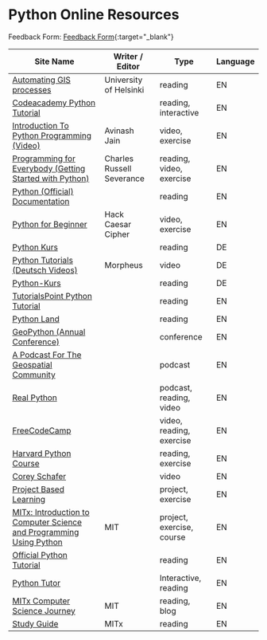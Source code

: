 # Python Online Resources

Feedback Form: [Feedback Form](https://forms.gle/frtqUK32Lv68Uiwr6){:target="_blank"}

 **Site Name** | **Writer / Editor** | **Type** | **Language** 
---|---|---|---
 [Automating GIS processes][1] | University of Helsinki | reading | EN 
 [Codeacademy Python Tutorial][2] |  | reading, interactive | EN 
 [Introduction To Python Programming (Video)][3] | Avinash Jain | video, exercise | EN 
 [Programming for Everybody (Getting Started with Python)][4] | Charles Russell Severance | reading, video, exercise | EN 
 [Python (Official) Documentation][5] |  | reading | EN 
 [Python for Beginner][6] | Hack Caesar Cipher | video, exercise | EN 
 [Python Kurs][7] |  | reading | DE 
 [Python Tutorials (Deutsch Videos)][8] | Morpheus | video | DE 
 [Python-Kurs][9] |  | reading | DE 
 [TutorialsPoint Python Tutorial][10] |  | reading | EN 
 [Python Land][11] |  | reading | EN 
 [GeoPython (Annual Conference)][12] |   | conference | EN 
 [A Podcast For The Geospatial Community][14] |  | podcast | EN 
 [Real Python][15] |  | podcast, reading, video | EN 
 [FreeCodeCamp][16] |  | video, reading, exercise | EN 
 [Harvard Python Course][17] |  | reading, exercise | EN 
 [Corey Schafer][18] |  | video | EN 
 [Project Based Learning][19] |  | project, exercise | EN 
 [MITx: Introduction to Computer Science and Programming Using Python][20] | MIT | project, exercise, course | EN 
 [Official Python Tutorial][21] |  | reading | EN 
 [Python Tutor][22] |  | Interactive, reading | EN 
 [MITx Computer Science Journey][23] | MIT | reading, blog | EN 
 [Study Guide][24] | MITx | reading | EN 

[1]: https://automating-gis-processes.github.io
[2]: https://www.codecademy.com/catalog/language/python
[3]: https://www.udemy.com/course/pythonforbeginnersintro/
[4]: https://www.coursera.org/learn/python
[5]: https://docs.python.org/3/
[6]: https://www.udemy.com/course/python-hackcc/?LSNPUBID=JVFxdTr9V80
[7]: https://www.python-lernen.de/
[8]: https://www.youtube.com/playlist?list=PLNmsVeXQZj7q0ao69AIogD94oBgp3E9Zs
[9]: https://www.python-kurs.eu/kurs.php
[10]: https://www.tutorialspoint.com/python/
[11]: https://python.land/
[12]: http://geopython.net/
[14]: https://mapscaping.com/
[15]: https://realpython.com/
[16]: https://www.freecodecamp.org
[17]: https://cs50.harvard.edu/python/2022/
[18]: https://www.youtube.com/watch?v=YYXdXT2l-Gg&list=PL-osiE80TeTt2d9bfVyTiXJA-UTHn6WwU
[19]: https://github.com/practical-tutorials/project-based-learning
[20]: https://www.edx.org/learn/computer-science/massachusetts-institute-of-technology-introduction-to-computer-science-and-programming-using-python
[21]: https://docs.python.org/3/tutorial/
[22]: https://pythontutor.com/
[23]: http://mitxcsjourney.blogspot.com/
[24]: https://docs.google.com/document/d/1oMYRnogRrGgCtz-26E8hJYLp7Bm99JS1SP4lhdXvqpw/edit?pli=1#heading=h.wkdtdlnax0u3
